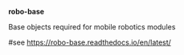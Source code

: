 **robo-base**


Base objects required for mobile robotics modules




#see https://robo-base.readthedocs.io/en/latest/




